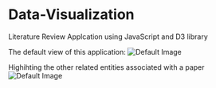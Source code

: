 # Data-Visualization
Literature Review Applcation using JavaScript and D3 library

The default view of this application: 
![Default Image](https://github.com/Deepte01/Literature-Review-Application/blob/master/Images/DefaultView.png)

Highihting the other related entities associated with a paper
![Default Image](https://github.com/Deepte01/Literature-Review-Application/blob/master/Images/HighlightingPaper.png)
